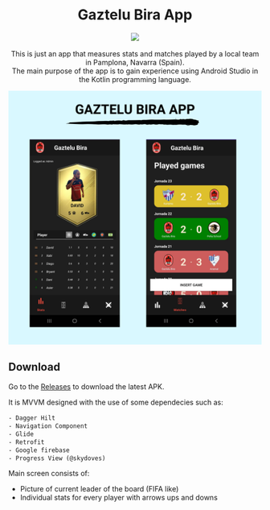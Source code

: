 <h1 align="center">Gaztelu Bira App</h1>

<p align="center">
  <a href="https://www.github.com/sgaleraalq"><img src="https://img.shields.io/badge/github-%23121011.svg?style=for-the-badge&logo=github&logoColor=white"/></a> 
</p>
<p align="center">This is just an app that measures stats and matches played by a local team in Pamplona, Navarra (Spain).<br>
The main purpose of the app is to gain experience using Android Studio in the Kotlin programming language.</p>

<p align="center">
    <img src="assets/main_image.png" width="600" heigth="300"/>
</p>

## Download
Go to the [Releases](https://github.com/sgaleraalq/GazteluBira/releases) to download the latest APK.

 It is MVVM designed with the use of some dependecies such as:

    - Dagger Hilt
    - Navigation Component
    - Glide
    - Retrofit
    - Google firebase
    - Progress View (@skydoves)

Main screen consists of: 
- Picture of current leader of the board (FIFA like)
- Individual stats for every player with arrows ups and downs